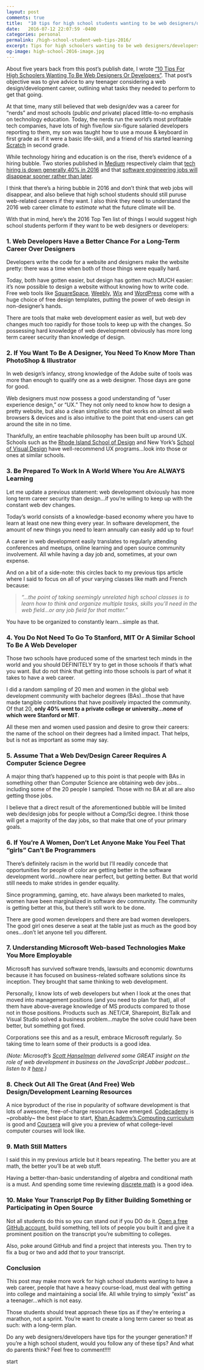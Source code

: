 ```yaml
---
layout: post
comments: true
title:  "10 tips for high school students wanting to be web designers/developers-2016 edition"
date:   2016-07-12 22:07:59 -0400
categories: personal
permalink: /high-school-student-web-tips-2016/
excerpt: Tips for high schoolers wanting to be web designers/developers while looking at the state of technology education and hiring in 2016.
og-image: high-school-2016-image.jpg
---
```

<p>About five years back from this post&#8217;s publish date, I wrote <a href="http://kaidez.com/10-tips-high-school-students-web-designers-web-developers/">&#8220;10 Tips For High Schoolers Wanting To Be Web Designers Or Developers&#8221;</a>. That post&#8217;s objective was to give advice to any teenager considering a web design/development career, outlining what tasks they needed to perform to get that going.</p><p>At that time, many still believed that web design/dev was a career for &#8220;nerds&#8221; and most schools (public <em>and</em> private) placed little-to-no emphasis on technology education. Today, the nerds run the world&#8217;s most profitable tech companies, have lots of high five/low six-figure salaried developers reporting to them, my son was taught how to use a mouse &#038; keyboard in first grade as if it were a basic life-skill, and a friend of his started learning <a href="https://scratch.mit.edu/">Scratch</a> in second grade.</p><p>While technology hiring and education is on the rise, there&#8217;s evidence of a hiring bubble. Two stories published in <a href="https://medium.com/">Medium</a> respectively claim that <a href="https://medium.com/@cameronmoll/tech-hiring-is-down-40-and-nobodys-talking-about-it-3d6f658d9faf#.ijlhcpqkg">tech hiring is down generally 40% in 2016</a> and that <a href="https://medium.com/software-engineering/why-it-might-be-the-time-to-start-looking-for-a-new-profession-if-you-are-a-software-engineer-e01c0e711053#.gxq7uspwj">software engineering jobs will disappear sooner rather than later</a>.</p><p>I think that there&#8217;s a hiring bubble in 2016 and don&#8217;t think that web jobs will disappear, and also believe that high school students should still puruse web-related careers if they want. I also think they need to understand the 2016 web career climate to <em>estimate</em> what the future climate will be.</p><p>With that in mind, here&#8217;s the 2016 Top Ten list of things I would suggest high school students perform if they want to be web designers or developers:</p><h3>1. Web Developers Have a Better Chance For a Long-Term Career Over Designers</h3><p>Developers write the code for a website and designers make the website pretty: there was a time when both of those things were equally hard.</p><p>Today, both have gotten easier, but design has gotten much MUCH easier: it&#8217;s now possible to design a website without knowing how to write code. Free web tools like <a href="https://www.squarespace.com/">SquareSpace</a>, <a href="https://www.weebly.com/">Weebly</a>, <a href="http://www.wix.com/">Wix</a> and <a href="https://wordpress.org/">WordPress</a> come with a huge choice of free design templates, putting the power of web design in non-designer&#8217;s hands.</p><p>There are tools that make web development easier as well, but web dev changes much too rapidly for those tools to keep up with the changes. So possessing hard knowledge of web development obviously has more long term career security than knowledge of design.</p><h3>2. If You Want To Be A Designer, You Need To Know More Than PhotoShop &#038; Illustrator</h3><p>In web design&#8217;s infancy, strong knowledge of the Adobe suite of tools was more than enough to qualify one as a web designer. Those days are gone for good.</p><p>Web designers must now possess a good understanding of &#8220;user experience design,&#8221; or &#8220;UX.&#8221; They not only need to know how to design a pretty website, but also a clean simplistic one that works on almost all web browsers &#038; devices and is also intuitive to the point that end-users can get around the site in no time.</p><p>Thankfully, an entire teachable philosophy has been built up around UX. Schools such as the <a href="http://www.risd.edu/">Rhode Island School of Design</a> and New York&#8217;s <a href="http://www.sva.edu/">School of Visual Design</a> have well-recommend UX programs&#8230;look into those or ones at similar schools.</p><h3>3. Be Prepared To Work In A World Where You Are ALWAYS Learning</h3><p>Let me update a previous statement: web development obviously has more long term career security than design&#8230;if you&#8217;re willing to keep up with the constant web dev changes.</p><p>Today&#8217;s world consists of a knowledge-based economy where you have to learn at least one new thing every year. In software development, the amount of new things you need to learn annually can easily add up to four!</p><p>A career in web development easily translates to regularly attending conferences and meetups, online learning and open source community involvement. All while having a day job and, sometimes, at your own expense.</p><p>And on a bit of a side-note: this circles back to my previous tips article where I said to focus on all of your varying classes like math and French because:</p><blockquote><p><em>&#8220;&#8230;the point of taking seemingly unrelated high school classes is to learn how to think and organize multiple tasks, skills you’ll need in the web field…or any job field for that matter.&#8221;</em></p></blockquote><p>You have to be organized to constantly learn&#8230;simple as that.</p><h3>4. You Do Not Need To Go To Stanford, MIT Or A Similar School To Be A Web Developer</h3><p>Those two schools have produced some of the smartest tech minds in the world and you should DEFINITELY try to get in those schools if that&#8217;s what you want. But do not think that getting into those schools is part of what it takes to have a web career.</p><p>I did a random sampling of 20 men and women in the global web development community with bachelor degrees (BAs)&#8230;those that have made tangible contributions that have positively impacted the community. Of that 20, <strong>only 40% went to a private college or university&#8230;none of which were Stanford or MIT</strong>.</p><p>All these men and women used passion and desire to grow their careers: the name of the school on their degrees had a limited impact.  That helps, but is not as important as some may say.</p><h3>5. Assume That a Web Dev/Design Career Requires A Computer Science Degree</h3><p>A major thing that&#8217;s happened up to this point is that people with BAs in something other than Computer Science are obtaining web dev jobs&#8230;including some of the 20 people I sampled. Those with no BA at all are also getting those jobs.</p><p>I believe that a direct result of the aforementioned bubble will be limited web dev/design jobs for people without a Comp/Sci degree. I think those will get a majority of the day jobs, so that make that one of your primary goals.</p><h3>6. If You&#8217;re A Women, Don&#8217;t Let Anyone Make You Feel That &#8220;girls&#8221; Can&#8217;t Be Programmers</h3><p>There&#8217;s definitely racism in the world but I&#8217;ll readily concede that opportunities for people of color are getting better in the software development world&#8230;nowhere near perfect, but getting better. But that world still needs to make strides in gender equality.</p><p>Since programming, gaming, etc. have always been marketed to males, women have been marginalized in software dev community.  The community is getting better at this, but there&#8217;s still work to be done.</p><p>There are good women developers and there are bad women developers. The good girl ones deserve a seat at the table just as much as the good boy ones&#8230;don&#8217;t let anyone tell you different.</p><h3>7. Understanding Microsoft Web-based Technologies Make You More Employable</h3><p>Microsoft has survived software trends, lawsuits and economic downturns because it has focused on business-related  software solutions since its inception. They brought that same thinking to web development.</p><p>Personally, I know lots of web developers but when I look at the ones that moved into management positions (and you need to plan for that), all of them have above-average knowledge of MS products compared to those not in those positions. Products such as .NET/C#, Sharepoint, BizTalk and Visual Studio solved a business problem&#8230;maybe the solve could have been better, but something got fixed.</p><p>Corporations see this and as a result, embrace Microsoft regularly. So taking time to learn some of their products is a good idea.</p><p><em>(Note: Microsoft&#8217;s <a href="http://www.hanselman.com/">Scott Hanselman</a> delivered some GREAT insight on the role of web development in business on the JavaScript Jabber podcast&#8230;listen to it <a href="https://devchat.tv/js-jabber/071-jsj-javascript-strategies-at-microsoft-with-scott-hanselman">here</a>.)</em></p><h3>8. Check Out All The Great (And Free) Web Design/Development Learning Resources</h3><p>A nice byproduct of the rise in popularity of software development is that lots of awesome, free-of-charge resources have emerged. <a href="https://www.codecademy.com/">Codecademy</a> is ~probably~ the best place to start, <a href="https://www.khanacademy.org/computing">Khan Academy&#8217;s Computing curriculum</a> is good and <a href="https://www.coursera.org/">Coursera</a> will give you a preview of what college-level computer courses will look like.</p><h3>9. Math Still Matters</h3><p>I said this in my previous article but it bears repeating. The better you are at math, the better you&#8217;ll be at web stuff.</p><p>Having a better-than-basic understanding of algebra and conditional math is a must. And spending some time reviewing <a href="https://en.wikipedia.org/wiki/Discrete_mathematics">discrete math</a> is a good idea.</p><h3>10. Make Your Transcript Pop By Either Building Something or Participating in Open Source</h3><p>Not all students do this so you can stand out if you DO do it. <a href="https://github.com/">Open a free GitHub account</a>, build something, tell lots of people you built it and give it a prominent position on the transcript you&#8217;re submitting to colleges.</p><p>Also, poke around GitHub and find a project that interests you. Then try to fix a bug or two and add <em>that</em> to your transcript.</p><h3>Conclusion</h3><p>This post may make more work for high school students wanting to have a web career, people that have a heavy course-load, must deal with getting into college and maintaining a social life. All while trying to simply &#8220;exist&#8221; as a teenager&#8230;which is not easy.</p><p>Those students should treat approach these tips as if they&#8217;re entering a marathon, not a sprint. You&#8217;re want to create a long term career so treat as such: with a long-term plan.</p><p>Do any web designers/developers have tips for the younger generation? If you’re a high school student, would you follow any of these tips? And what do parents think? Feel free to comment!!!!</p>start